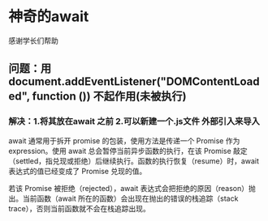 # 神奇的await
感谢学长们帮助
## 问题：用 document.addEventListener("DOMContentLoaded", function ()) 不起作用(未被执行)

### 解决：1.将其放在await 之前  2.可以新建一个.js文件 外部引入来导入


await 通常用于拆开 promise 的包装，使用方法是传递一个 Promise 作为 expression。使用 await 总会暂停当前异步函数的执行，在该 Promise 敲定（settled，指兑现或拒绝）后继续执行。函数的执行恢复（resume）时，await 表达式的值已经变成了 Promise 兑现的值。

若该 Promise 被拒绝（rejected），await 表达式会把拒绝的原因（reason）抛出。当前函数（await 所在的函数）会出现在抛出的错误的栈追踪（stack trace），否则当前函数就不会在栈追踪出现。